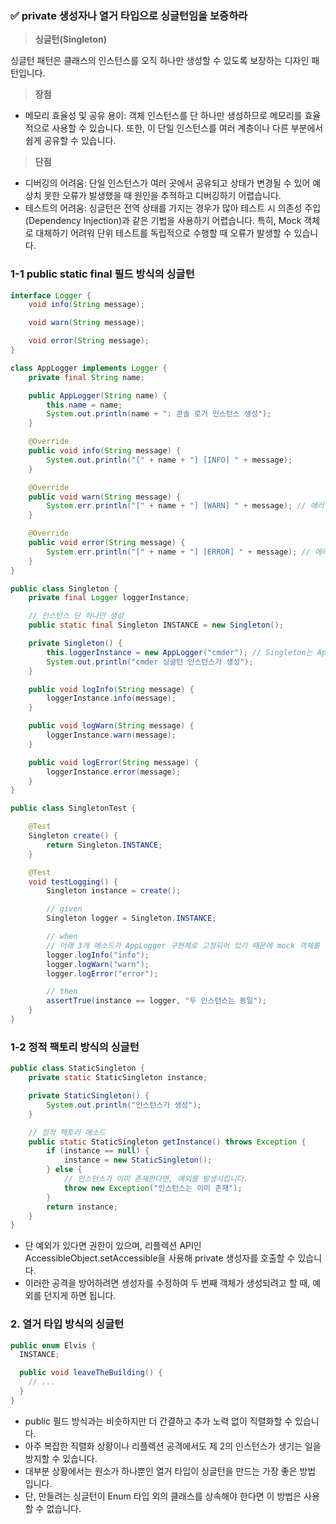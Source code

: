### ✅ private 생성자나 열거 타입으로 싱글턴임을 보증하라

> **싱글턴(Singleton)**

싱글턴 패턴은 클래스의 인스턴스를 오직 하나만 생성할 수 있도록 보장하는 디자인 패턴입니다.

> **장점**

* 메모리 효율성 및 공유 용이: 객체 인스턴스를 단 하나만 생성하므로 메모리를 효율적으로 사용할 수 있습니다.
  또한, 이 단일 인스턴스를 여러 계층이나 다른 부분에서 쉽게 공유할 수 있습니다.

> **단점**

* 디버깅의 어려움: 단일 인스턴스가 여러 곳에서 공유되고 상태가 변경될 수 있어 예상치 못한 오류가 발생했을 때 원인을 추적하고 디버깅하기 어렵습니다.
* 테스트의 어려움: 싱글턴은 전역 상태를 가지는 경우가 많아 테스트 시 의존성 주입(Dependency Injection)과 같은 기법을 사용하기 어렵습니다. 특히, Mock 객체로 대체하기 어려워 단위 테스트를
  독립적으로 수행할 때 오류가 발생할 수 있습니다.

### 1-1 public static final 필드 방식의 싱글턴

```java
interface Logger {
    void info(String message);

    void warn(String message);

    void error(String message);
}

class AppLogger implements Logger {
    private final String name;

    public AppLogger(String name) {
        this.name = name;
        System.out.println(name + ": 콘솔 로거 인스턴스 생성");
    }

    @Override
    public void info(String message) {
        System.out.println("[" + name + "] [INFO] " + message);
    }

    @Override
    public void warn(String message) {
        System.err.println("[" + name + "] [WARN] " + message); // 에러 스트림 사용
    }

    @Override
    public void error(String message) {
        System.err.println("[" + name + "] [ERROR] " + message); // 에러 스트림 사용
    }
}

public class Singleton {
    private final Logger loggerInstance;

    // 인스턴스 단 하나만 생성
    public static final Singleton INSTANCE = new Singleton();

    private Singleton() {
        this.loggerInstance = new AppLogger("cmder"); // Singleton는 AppLogger 구현체의 무조건 의존
        System.out.println("cmder 싱글턴 인스턴스가 생성");
    }

    public void logInfo(String message) {
        loggerInstance.info(message);
    }

    public void logWarn(String message) {
        loggerInstance.warn(message);
    }

    public void logError(String message) {
        loggerInstance.error(message);
    }
}

public class SingletonTest {

    @Test
    Singleton create() {
        return Singleton.INSTANCE;
    }

    @Test
    void testLogging() {
        Singleton instance = create();

        // given
        Singleton logger = Singleton.INSTANCE;

        // when
        // 아래 3개 메소드가 AppLogger 구현체로 고정되어 있기 때문에 mock 객체를 사용하기 힘듬
        logger.logInfo("info");
        logger.logWarn("warn");
        logger.logError("error");

        // then
        assertTrue(instance == logger, "두 인스턴스는 동일");
    }
}

```

### 1-2 정적 팩토리 방식의 싱글턴

```java
public class StaticSingleton {
    private static StaticSingleton instance;

    private StaticSingleton() {
        System.out.println("인스턴스가 생성");
    }

    // 정적 팩토리 메소드
    public static StaticSingleton getInstance() throws Exception {
        if (instance == null) {
            instance = new StaticSingleton();
        } else {
            // 인스턴스가 이미 존재한다면, 예외를 발생시킵니다.
            throw new Exception("인스턴스는 이미 존재");
        }
        return instance;
    }
}
```

* 단 예외가 있다면 권한이 있으며, 리플렉션 API인 AccessibleObject.setAccessible을 사용해 private 생성자를 호출할 수 있습니다.
* 이러한 공격을 방어하려면 생성자를 수정하여 두 번째 객체가 생성되려고 할 때, 예외를 던지게 하면 됩니다.

### 2. 열거 타입 방식의 싱글턴

```java
public enum Elvis {
  INSTANCE;

  public void leaveTheBuilding() {
    // ...
  }
}
```

* public 필드 방식과는 비슷하지만 더 간결하고 추가 노력 없이 직렬화할 수 있습니다.
* 아주 복잡한 직렬화 상황이나 리플렉션 공격에서도 제 2의 인스턴스가 생기는 일을 방지할 수 있습니다.
* 대부분 상황에서는 원소가 하나뿐인 열거 타입이 싱글턴을 만드는 가장 좋은 방법 입니다.
* 단, 만들려는 싱글턴이 Enum 타입 외의 클래스를 상속해야 한다면 이 방법은 사용할 수 없습니다.
